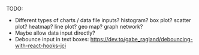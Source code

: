 TODO:
* Different types of charts / data file inputs? histogram? box plot? scatter plot? heatmap? line plot? geo map? graph network?
* Maybe allow data input directly?
* Debounce input in text boxes: https://dev.to/gabe_ragland/debouncing-with-react-hooks-jci
